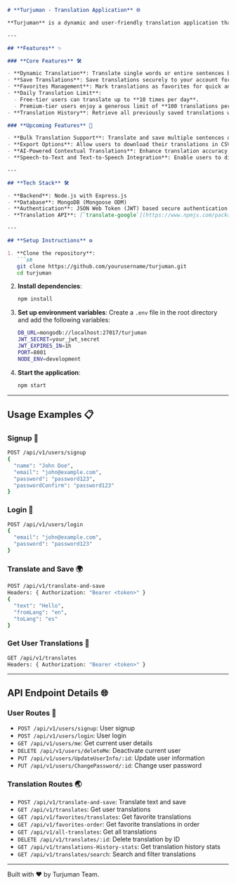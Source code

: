 

```markdown
# **Turjuman - Translation Application** 🌐

**Turjuman** is a dynamic and user-friendly translation application that provides powerful tools for text translation, saving, and management. Designed to cater to both free-tier and premium users, Turjuman offers a seamless experience for all.

---

## **Features** ✨

### **Core Features** 🛠️

- **Dynamic Translation**: Translate single words or entire sentences between multiple languages using the powerful `translate-google` API.
- **Save Translations**: Save translations securely to your account for future reference.
- **Favorites Management**: Mark translations as favorites for quick and easy access.
- **Daily Translation Limit**:
  - Free-tier users can translate up to **10 times per day**.
  - Premium-tier users enjoy a generous limit of **100 translations per day**.
- **Translation History**: Retrieve all previously saved translations with detailed metadata, including the source and target languages.

### **Upcoming Features** 🚀

- **Bulk Translation Support**: Translate and save multiple sentences or paragraphs at once.
- **Export Options**: Allow users to download their translations in CSV or JSON format.
- **AI-Powered Contextual Translations**: Enhance translation accuracy with AI models for contextual understanding.
- **Speech-to-Text and Text-to-Speech Integration**: Enable users to dictate translations and hear them spoken aloud.

---

## **Tech Stack** 🛠️

- **Backend**: Node.js with Express.js
- **Database**: MongoDB (Mongoose ODM)
- **Authentication**: JSON Web Token (JWT) based secure authentication
- **Translation API**: [`translate-google`](https://www.npmjs.com/package/translate-google) npm package

---

## **Setup Instructions** ⚙️

1. **Clone the repository**:
   ```sh
   git clone https://github.com/yourusername/turjuman.git
   cd turjuman
   ```

2. **Install dependencies**:
   ```sh
   npm install
   ```

3. **Set up environment variables**:
   Create a `.env` file in the root directory and add the following variables:
   ```sh
   DB_URL=mongodb://localhost:27017/turjuman
   JWT_SECRET=your_jwt_secret
   JWT_EXPIRES_IN=1h
   PORT=8001
   NODE_ENV=development
   ```

4. **Start the application**:
   ```sh
   npm start
   ```

---

## **Usage Examples** 📋

### **Signup** 📝
```sh
POST /api/v1/users/signup
{
  "name": "John Doe",
  "email": "john@example.com",
  "password": "password123",
  "passwordConfirm": "password123"
}
```

### **Login** 🔑
```sh
POST /api/v1/users/login
{
  "email": "john@example.com",
  "password": "password123"
}
```

### **Translate and Save** 🌍
```sh
POST /api/v1/translate-and-save
Headers: { Authorization: "Bearer <token>" }
{
  "text": "Hello",
  "fromLang": "en",
  "toLang": "es"
}
```

### **Get User Translations** 📂
```sh
GET /api/v1/translates
Headers: { Authorization: "Bearer <token>" }
```

---

## **API Endpoint Details** 🌐

### **User Routes** 👤
- `POST /api/v1/users/signup`: User signup
- `POST /api/v1/users/login`: User login
- `GET /api/v1/users/me`: Get current user details
- `DELETE /api/v1/users/deleteMe`: Deactivate current user
- `PUT /api/v1/users/UpdateUserInfo/:id`: Update user information
- `PUT /api/v1/users/ChangePassword/:id`: Change user password

### **Translation Routes** 🌏
- `POST /api/v1/translate-and-save`: Translate text and save
- `GET /api/v1/translates`: Get user translations
- `GET /api/v1/favorites/translates`: Get favorite translations
- `GET /api/v1/favorites-order`: Get favorite translations in order
- `GET /api/v1/all-translates`: Get all translations
- `DELETE /api/v1/translates/:id`: Delete translation by ID
- `GET /api/v1/translations-History-stats`: Get translation history stats
- `GET /api/v1/translates/search`: Search and filter translations

---

Built with ❤️ by Turjuman Team.
```
